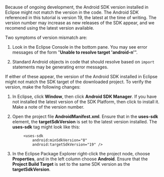 Because of ongoing development, the Android SDK version installed in Eclipse might not match the version in the code. The Android SDK referenced in this tutorial is version 19, the latest at the time of writing. The version number may increase as new releases of the SDK appear, and we recomend using the latest version available.

Two symptoms of version mismatch are:

1. Look in the Eclipse Console in the bottom pane. You may see error messages of the form "**Unable to resolve target 'android-n'**".

2. Standard Android objects in code that should resolve based on `import` statements may be generating error messages.

If either of these appear, the version of the Android SDK installed in Eclipse might not match the SDK target of the downloaded project.  To verify the version, make the following changes:


1. In Eclipse, click **Window**, then click **Android SDK Manager**. If you have not installed the latest version of the SDK Platform, then click to install it. Make a note of the version number.

2. Open the project file **AndroidManifest.xml**. Ensure that in the **uses-sdk** element, the **targetSdkVersion** is set to the latest version installed. The **uses-sdk** tag might look like this:
 
	 	    <uses-sdk
	 	        android:minSdkVersion="8"
	 	        android:targetSdkVersion="19" />
	
3. In the Eclipse Package Explorer right-click the project node, choose **Properties**, and in the left column choose **Android**. Ensure that the **Project Build Target** is set to the same SDK version as the **targetSdkVersion**.